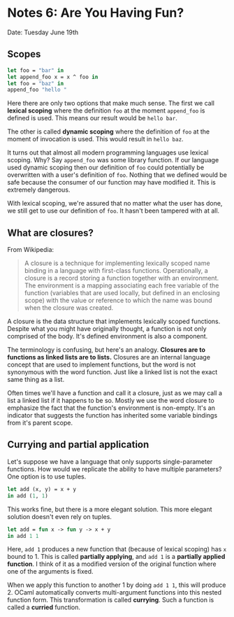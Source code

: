 # Notes 6: Are You Having Fun?
Date: Tuesday June 19th

<!--- ADMIN: You should be almost done with P2B, it's due next
      discussion. -->

<!--- TIME: 20 minutes -->
<!--- CUE: Do the OCaml quiz. -->

<!--- TIME: 10 minutes -->

## Scopes

```ocaml
let foo = "bar" in
let append_foo x = x ^ foo in
let foo = "baz" in
append_foo "hello "
```

<!--- CUE: Vote on what you think will be returned. -->

Here there are only two options that make much sense. The first we call
**lexical scoping** where the definition `foo` at the moment `append_foo`
is defined is used. This means our result would be `hello bar`.

The other is called **dynamic scoping** where the definition of `foo` at
the moment of invocation is used. This would result in `hello baz`.

It turns out that almost all modern programming languages use lexical
scoping. Why? Say `append_foo` was some library function. If our language
used dynamic scoping then our definition of `foo` could potentially be
overwritten with a user's definition of `foo`. Nothing that we defined
would be safe because the consumer of our function may have modified it.
This is extremely dangerous.

With lexical scoping, we're assured that no matter what the user has
done, we still get to use our definition of `foo`. It hasn't been tampered
with at all.

<!--- TIME: 10 minutes -->

## What are closures?

From Wikipedia:

> A closure is a technique for implementing lexically scoped name binding
> in a language with first-class functions. Operationally, a closure is a
> record storing a function together with an environment. The environment
> is a mapping associating each free variable of the function (variables
> that are used locally, but defined in an enclosing scope) with the value
> or reference to which the name was bound when the closure was created.

A closure is the data structure that implements lexically scoped functions.
Despite what you might have originally thought, a function is not only
comprised of the body. It's defined environment is also a component.

The terminology is confusing, but here's an analogy. **Closures are to
functions as linked lists are to lists.** Closures are an internal
language concept that are used to implement functions, but the word is
not synonymous with the word function. Just like a linked list is not the
exact same thing as a list.

Often times we'll have a function and call it a closure, just as we may
call a list a linked list if it happens to be so. Mostly we use the word
closure to emphasize the fact that the function's environment is non-empty.
It's an indicator that suggests the function has inherited some variable
bindings from it's parent scope.

<!--- TIME: 10 minutes -->

## Currying and partial application

Let's suppose we have a language that only supports single-parameter
functions. How would we replicate the ability to have multiple parameters?
One option is to use tuples.

```ocaml
let add (x, y) = x + y
in add (1, 1)
```

This works fine, but there is a more elegant solution. This more elegant
solution doesn't even rely on tuples.

```ocaml
let add = fun x -> fun y -> x + y
in add 1 1
```

Here, `add 1` produces a new function that (because of lexical scoping)
has `x` bound to 1. This is called **partially applying**, and `add 1`
is a **partially applied function**. I think of it as a modified version
of the original function where one of the arguments is fixed.

When we apply this function to another 1 by doing `add 1 1`, this will produce 2.
OCaml automatically converts multi-argument functions into this nested
function form. This transformation is called **currying**. Such a function
is called a **curried** function.

<!--- TIME: 30 minutes -->
<!--- CUE: Work on the graded exercise "Are You Having Fun?" -->
